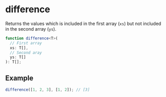 # difference

Returns the values which is included in the first array (`xs`) but not included in the second array (`ys`).

```typescript
function difference<T>(
  // First array
  xs: T[],
  // Second aray
  ys: T[]
): T[];
```

## Example

```typescript
difference([1, 2, 3], [1, 2]); // [3]
```
